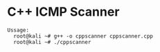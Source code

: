 # C++ ICMP Scanner
```
Ussage:
  root@kali ~# g++ -o cppscanner cppscanner.cpp
  root@kali ~# ./cppscanner
```
